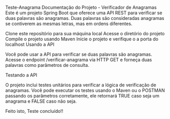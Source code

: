 Teste-Anagrama
Documentação do Projeto - Verificador de Anagramas Este é um projeto Spring Boot que oferece uma API REST para verificar se duas palavras são anagramas. Duas palavras são consideradas anagramas se contiverem as mesmas letras, mas em ordens diferentes.

Clone este repositório para sua máquina local
Acesse o diretório do projeto
Compile o projeto usando Maven
Inicie o projeto e verifique o a porta do localhost
Usando a API

Você pode usar a API para verificar se duas palavras são anagramas. Acesse o endpoint /verificar-anagrama via HTTP GET e forneça duas palavras como parâmetros de consulta.

Testando a API

O projeto inclui testes unitários para verificar a lógica de verificação de anagramas. Você pode executar os testes usando o Maven ou o POSTMAN passando os parâmetros corretamente, ele retornará TRUE caso seja um anagrama e FALSE caso não seja.

Feito isto, Teste concluído!! 
